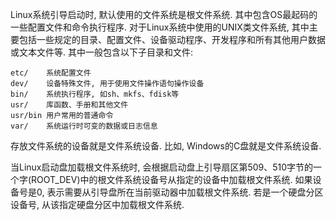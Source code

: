 Linux系统引导启动时, 默认使用的文件系统是根文件系统. 其中包含OS最起码的一些配置文件和命令执行程序. 对于Linux系统中使用的UNIX类文件系统, 其中主要包括一些规定的目录、配置文件、设备驱动程序、开发程序和所有其他用户数据或文本文件等. 其中一般包含以下子目录和文件: 

```
etc/    系统配置文件
dev/    设备特殊文件, 用于使用文件操作语句操作设备
bin/    系统执行程序, 如sh、mkfs、fdisk等
usr/    库函数、手册和其他文件
usr/bin 用户常用的普通命令
var/    系统运行时可变的数据或日志信息
```

存放文件系统的设备就是文件系统设备. 比如, Windows的C盘就是文件系统设备. 

当Linux启动盘加载根文件系统时, 会根据启动盘上引导扇区第509、510字节的一个字(ROOT\_DEV)中的根文件系统设备号从指定的设备中加载根文件系统. 如果设备号是0, 表示需要从引导盘所在当前驱动器中加载根文件系统. 若是一个硬盘分区设备号, 从该指定硬盘分区中加载根文件系统. 